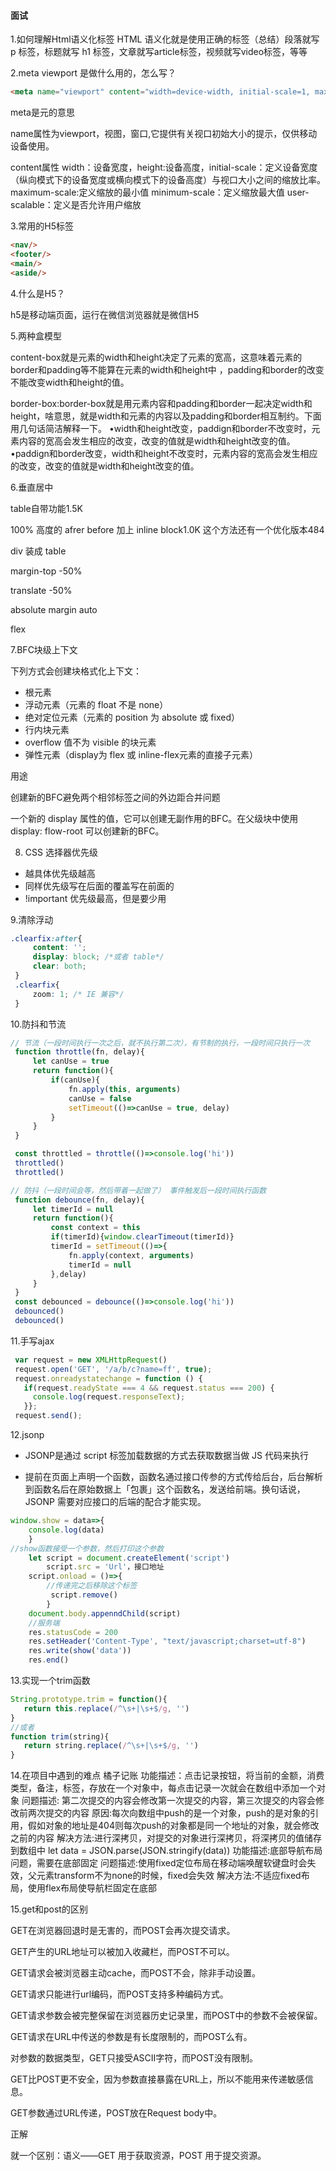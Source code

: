 
#### 面试
1.如何理解Html语义化标签
HTML 语义化就是使用正确的标签（总结）段落就写 p 标签，标题就写 h1 标签，文章就写article标签，视频就写video标签，等等

2.meta viewport 是做什么用的，怎么写？
```html
<meta name="viewport" content="width=device-width, initial-scale=1, maximum-scale=1, minimum-scale=1">
```
meta是元的意思

name属性为viewport，视图，窗口,它提供有关视口初始大小的提示，仅供移动设备使用。

content属性 width：设备宽度，height:设备高度，initial-scale：定义设备宽度（纵向模式下的设备宽度或横向模式下的设备高度）与视口大小之间的缩放比率。
maximum-scale:定义缩放的最小值
minimum-scale：定义缩放最大值
user-scalable：定义是否允许用户缩放

3.常用的H5标签
```html
<nav/>
<footer/>
<main/>
<aside/>
```

4.什么是H5？

h5是移动端页面，运行在微信浏览器就是微信H5

5.两种盒模型

   content-box就是元素的width和height决定了元素的宽高，这意味着元素的border和padding等不能算在元素的width和height中 ，padding和border的改变不能改变width和height的值。

   border-box:border-box就是用元素内容和padding和border一起决定width和height，啥意思，就是width和元素的内容以及padding和border相互制约。下面用几句话简洁解释一下。
•width和height改变，paddign和border不改变时，元素内容的宽高会发生相应的改变，改变的值就是width和height改变的值。
•paddign和border改变，width和height不改变时，元素内容的宽高会发生相应的改变，改变的值就是width和height改变的值。

6.垂直居中

table自带功能1.5K

100% 高度的 afrer before 加上 inline block1.0K
这个方法还有一个优化版本484

div 装成 table

margin-top -50%

translate -50%

absolute margin auto

flex

7.BFC块级上下文

下列方式会创建块格式化上下文：

* 根元素
* 浮动元素（元素的 float 不是 none）
* 绝对定位元素（元素的 position 为 absolute 或 fixed）
* 行内块元素
* overflow 值不为 visible 的块元素
* 弹性元素（display为 flex 或 inline-flex元素的直接子元素）

用途

创建新的BFC避免两个相邻标签之间的外边距合并问题

一个新的 display 属性的值，它可以创建无副作用的BFC。在父级块中使用 display: flow-root 可以创建新的BFC。

8. CSS 选择器优先级
* 越具体优先级越高
* 同样优先级写在后面的覆盖写在前面的
* !important 优先级最高，但是要少用

9.清除浮动
```css
.clearfix:after{
     content: '';
     display: block; /*或者 table*/
     clear: both;
 }
 .clearfix{
     zoom: 1; /* IE 兼容*/
 }
```
10.防抖和节流
```javascript
// 节流（一段时间执行一次之后，就不执行第二次），有节制的执行，一段时间只执行一次
 function throttle(fn, delay){
     let canUse = true
     return function(){
         if(canUse){
             fn.apply(this, arguments)
             canUse = false
             setTimeout(()=>canUse = true, delay)
         }
     }
 }

 const throttled = throttle(()=>console.log('hi'))
 throttled()
 throttled()
```
```javascript
// 防抖（一段时间会等，然后带着一起做了） 事件触发后一段时间执行函数
 function debounce(fn, delay){
     let timerId = null
     return function(){
         const context = this
         if(timerId){window.clearTimeout(timerId)}
         timerId = setTimeout(()=>{
             fn.apply(context, arguments)
             timerId = null
         },delay)
     }
 }
 const debounced = debounce(()=>console.log('hi'))
 debounced()
 debounced()
```
11.手写ajax
```javascript
 var request = new XMLHttpRequest()
 request.open('GET', '/a/b/c?name=ff', true);
 request.onreadystatechange = function () {
   if(request.readyState === 4 && request.status === 200) {
     console.log(request.responseText);
   }};
 request.send();
```
12.jsonp

 * JSONP是通过 script 标签加载数据的方式去获取数据当做 JS 代码来执行

 * 提前在页面上声明一个函数，函数名通过接口传参的方式传给后台，后台解析到函数名后在原始数据上「包裹」这个函数名，发送给前端。换句话说，JSONP 需要对应接口的后端的配合才能实现。
 ```javascript
window.show = data=>{
     console.log(data)
     }
 //show函数接受一个参数，然后打印这个参数
     let script = document.createElement('script')
         script.src = 'Url'，接口地址
     script.onload = ()=>{
         //传递完之后移除这个标签
          script.remove()        
         }
     document.body.appenndChild(script)
     //服务端
     res.statusCode = 200
     res.setHeader('Content-Type', "text/javascript;charset=utf-8")
     res.write(show('data'))
     res.end()
```
 13.实现一个trim函数
 ```javascript
String.prototype.trim = function(){
    return this.replace(/^\s+|\s+$/g, '')
}
//或者 
function trim(string){
    return string.replace(/^\s+|\s+$/g, '')
}
```
14.在项目中遇到的难点
橘子记账
功能描述：点击记录按钮，将当前的金额，消费类型，备注，标签，存放在一个对象中，每点击记录一次就会在数组中添加一个对象
问题描述: 第二次提交的内容会修改第一次提交的内容，第三次提交的内容会修改前两次提交的内容
原因:每次向数组中push的是一个对象，push的是对象的引用，假如对象的地址是404则每次push的对象都是同一个地址的对象，就会修改之前的内容
解决方法:进行深拷贝，对提交的对象进行深拷贝，将深拷贝的值储存到数组中
let data = JSON.parse(JSON.stringify(data))
功能描述:底部导航布局问题，需要在底部固定
问题描述:使用fixed定位布局在移动端唤醒软键盘时会失效，父元素transform不为none的时候，fixed会失效
解决方法:不适应fixed布局，使用flex布局使导航栏固定在底部

15.get和post的区别

GET在浏览器回退时是无害的，而POST会再次提交请求。

GET产生的URL地址可以被加入收藏栏，而POST不可以。

GET请求会被浏览器主动cache，而POST不会，除非手动设置。

GET请求只能进行url编码，而POST支持多种编码方式。

GET请求参数会被完整保留在浏览器历史记录里，而POST中的参数不会被保留。

GET请求在URL中传送的参数是有长度限制的，而POST么有。

对参数的数据类型，GET只接受ASCII字符，而POST没有限制。

GET比POST更不安全，因为参数直接暴露在URL上，所以不能用来传递敏感信息。

GET参数通过URL传递，POST放在Request body中。

正解

就一个区别：语义——GET 用于获取资源，POST 用于提交资源。